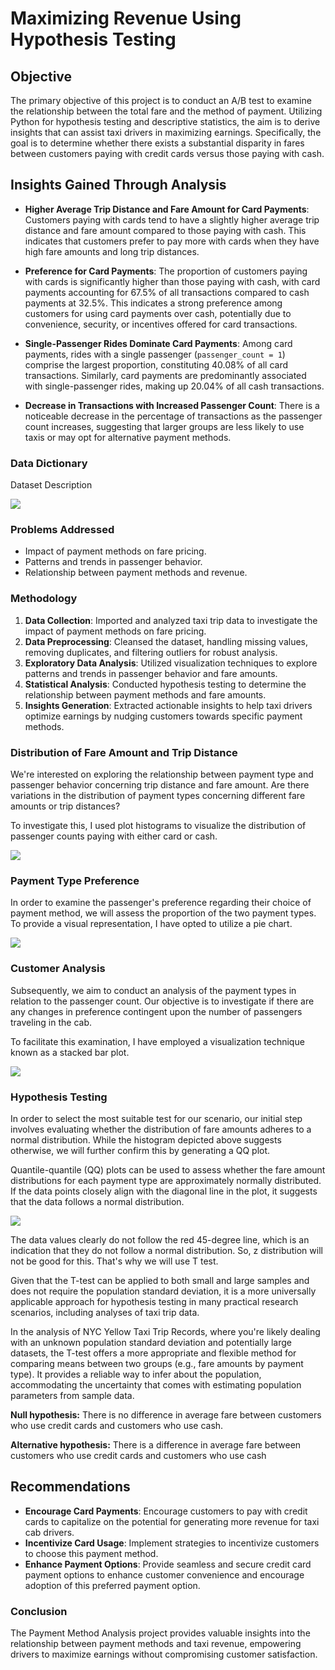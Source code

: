 # Maximizing Revenue Using Hypothesis Testing

## Objective

The primary objective of this project is to conduct an A/B test to examine the relationship between the total fare and the method of payment. Utilizing Python for hypothesis testing and descriptive statistics, the aim is to derive insights that can assist taxi drivers in maximizing earnings. Specifically, the goal is to determine whether there exists a substantial disparity in fares between customers paying with credit cards versus those paying with cash.

## Insights Gained Through Analysis

- **Higher Average Trip Distance and Fare Amount for Card Payments**: Customers paying with cards tend to have a slightly higher average trip distance and fare amount compared to those paying with cash. This indicates that customers prefer to pay more with cards when they have high fare amounts and long trip distances.

- **Preference for Card Payments**: The proportion of customers paying with cards is significantly higher than those paying with cash, with card payments accounting for 67.5% of all transactions compared to cash payments at 32.5%. This indicates a strong preference among customers for using card payments over cash, potentially due to convenience, security, or incentives offered for card transactions.

- **Single-Passenger Rides Dominate Card Payments**: Among card payments, rides with a single passenger (`passenger_count = 1`) comprise the largest proportion, constituting 40.08% of all card transactions. Similarly, card payments are predominantly associated with single-passenger rides, making up 20.04% of all cash transactions.

- **Decrease in Transactions with Increased Passenger Count**: There is a noticeable decrease in the percentage of transactions as the passenger count increases, suggesting that larger groups are less likely to use taxis or may opt for alternative payment methods.



### Data Dictionary

Dataset Description

<img src="Pics\data_dictionary_trip_records_yellow_pages-to-jpg-0001.jpg">

### Problems Addressed

- Impact of payment methods on fare pricing.
- Patterns and trends in passenger behavior.
- Relationship between payment methods and revenue.

### Methodology

1. **Data Collection**: Imported and analyzed taxi trip data to investigate the impact of payment methods on fare pricing.
2. **Data Preprocessing**: Cleansed the dataset, handling missing values, removing duplicates, and filtering outliers for robust analysis.
3. **Exploratory Data Analysis**: Utilized visualization techniques to explore patterns and trends in passenger behavior and fare amounts.
4. **Statistical Analysis**: Conducted hypothesis testing to determine the relationship between payment methods and fare amounts.
5. **Insights Generation**: Extracted actionable insights to help taxi drivers optimize earnings by nudging customers towards specific payment methods.



### Distribution of Fare Amount and Trip Distance

We're interested on exploring the relationship between payment type and passenger behavior concerning trip distance and fare amount. Are there variations in the distribution of payment types concerning different fare amounts or trip distances?

To investigate this, I used plot histograms to visualize the distribution of passenger counts paying with either card or cash.

<img src="Pics\Distribution.png">


### Payment Type Preference

In order to examine the passenger's preference regarding their choice of payment method, we will assess the proportion of the two payment types. To provide a visual representation, I have opted to utilize a pie chart.


<img src="Pics\PieChart.png">


### Customer Analysis

Subsequently, we aim to conduct an analysis of the payment types in relation to the passenger count. Our objective is to investigate if there are any changes in preference contingent upon the number of passengers traveling in the cab.

To facilitate this examination, I have employed a visualization technique known as a stacked bar plot.

<img src="Pics\Cust_Analysis.png">

### Hypothesis Testing

In order to select the most suitable test for our scenario, our initial step involves evaluating whether the distribution of fare amounts adheres to a normal distribution. While the histogram depicted above suggests otherwise, we will further confirm this by generating a QQ plot.

Quantile-quantile (QQ) plots can be used to assess whether the fare amount distributions for each payment type are approximately normally distributed. If the data points closely align with the diagonal line in the plot, it suggests that the data follows a normal distribution.


<img src="Pics\Hypothesis Testing.png">

The data values clearly do not follow the red 45-degree line, which is an indication that they do not follow a normal distribution. So, z distribution will not be good for this. That's why we will use T test.

Given that the T-test can be applied to both small and large samples and does not require the population standard deviation, it is a more universally applicable approach for hypothesis testing in many practical research scenarios, including analyses of taxi trip data.

In the analysis of NYC Yellow Taxi Trip Records, where you're likely dealing with an unknown population standard deviation and potentially large datasets, the T-test offers a more appropriate and flexible method for comparing means between two groups (e.g., fare amounts by payment type). It provides a reliable way to infer about the population, accommodating the uncertainty that comes with estimating population parameters from sample data.

**Null hypothesis:** There is no difference in average fare between customers who use credit cards and customers who use cash.

**Alternative hypothesis:** There is a difference in average fare between customers who use credit cards and customers who use cash

## Recommendations

- **Encourage Card Payments**: Encourage customers to pay with credit cards to capitalize on the potential for generating more revenue for taxi cab drivers.
- **Incentivize Card Usage**: Implement strategies to incentivize customers to choose this payment method.
- **Enhance Payment Options**: Provide seamless and secure credit card payment options to enhance customer convenience and encourage adoption of this preferred payment option.

### Conclusion

The Payment Method Analysis project provides valuable insights into the relationship between payment methods and taxi revenue, empowering drivers to maximize earnings without compromising customer satisfaction.
